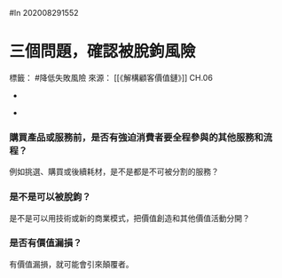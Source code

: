 #ln 202008291552
# 三個問題，確認被脫鉤風險
標籤： #降低失敗風險
來源： [[《解構顧客價值鏈》]] CH.06

-

>

-

### 購買產品或服務前，是否有強迫消費者要全程參與的其他服務和流程？
例如挑選、購買或後續耗材，是不是都是不可被分割的服務？

### 是不是可以被脫鉤？
是不是可以用技術或新的商業模式，把價值創造和其他價值活動分開？

### 是否有價值漏損？
有價值漏損，就可能會引來顛覆者。